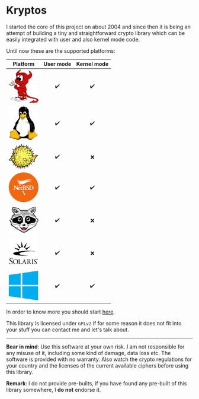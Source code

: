 # Kryptos

I started the core of this project on about 2004 and since then it is being an attempt of building a tiny and straightforward
crypto library which can be easily integrated with user and also kernel mode code.

Until now these are the supported platforms:

| **Platform** | **User mode** | **Kernel mode** |
|:------------:|:-------------:|:---------------:|
|![FreeBSD](https://github.com/rafael-santiago/kryptos/blob/main/etc/small-freebsd.png "FreeBSD")|:heavy_check_mark:|:heavy_check_mark:|
|![Linux](https://github.com/rafael-santiago/kryptos/blob/main/etc/small-tux.png "Linux")|:heavy_check_mark:|:heavy_check_mark:|
|![OpenBSD](https://github.com/rafael-santiago/kryptos/blob/main/etc/small-puffy.png "OpenBSD")|:heavy_check_mark:|:x:|
|![NetBSD](https://github.com/rafael-santiago/kryptos/blob/main/etc/small-netbsd-flag.png "NetBSD")|:heavy_check_mark:|:heavy_check_mark:|
|![MINIX](https://github.com/rafael-santiago/kryptos/blob/main/etc/small-raccoon.png "MINIX")|:heavy_check_mark:|:x:|
|![SOLARIS](https://github.com/rafael-santiago/kryptos/blob/main/etc/small-solaris-sun.png "Solaris")|:heavy_check_mark:|:x:|
|![Windows](https://github.com/rafael-santiago/kryptos/blob/main/etc/small-windows-logo.png "Windows")|:heavy_check_mark:|:heavy_check_mark:|

In order to know more you should start [here](https://github.com/rafael-santiago/kryptos/blob/main/doc/README.md).

This library is licensed under ``GPLv2`` if for some reason it does not fit into your stuff you can contact me and let's
talk about.

---

**Bear in mind**: Use this software at your own risk. I am not responsible for any misuse of it, including some kind of damage,
data loss etc. The software is provided with no warranty. Also watch the crypto regulations for your country and the licenses
of the current available ciphers before using this library.

**Remark**: I do not provide pre-builts, if you have found any pre-built of this library somewhere, I **do not** endorse it.
